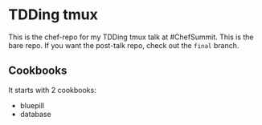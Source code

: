 TDDing tmux
===========
This is the chef-repo for my TDDing tmux talk at #ChefSummit. This is the bare repo. If you want the post-talk repo, check out the `final` branch.

Cookbooks
---------
It starts with 2 cookbooks:

- bluepill
- database
